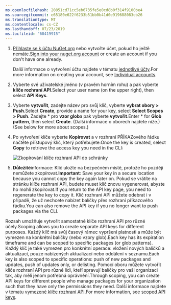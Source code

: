 ```yaml
---
ms.openlocfilehash: 20851cd71cc5eb6735fe5e0cd8b0f314f9100be4
ms.sourcegitcommit: e65180e622f6233b51bb0b41d0e919688083eb26
ms.translationtype: MT
ms.contentlocale: cs-CZ
ms.lasthandoff: 07/23/2019
ms.locfileid: "68419915"
---
```

1. <span data-ttu-id="33a17-101">[Přihlaste se k účtu NuGet.org](https://www.nuget.org/users/account/LogOn?returnUrl=%2F) nebo vytvořte účet, pokud ho ještě nemáte.</span><span class="sxs-lookup"><span data-stu-id="33a17-101">[Sign into your nuget.org account](https://www.nuget.org/users/account/LogOn?returnUrl=%2F) or create an account if you don't have one already.</span></span>

   <span data-ttu-id="33a17-102">Další informace o vytvoření účtu najdete v tématu [jednotlivé účty](../../nuget-org/individual-accounts.md).</span><span class="sxs-lookup"><span data-stu-id="33a17-102">For more information on creating your account, see [Individual accounts](../../nuget-org/individual-accounts.md).</span></span>

1. <span data-ttu-id="33a17-103">Vyberte své uživatelské jméno (v pravém horním rohu) a pak vyberte **klíče rozhraní API**.</span><span class="sxs-lookup"><span data-stu-id="33a17-103">Select your user name (on the upper right), then select **API Keys**.</span></span>

1. <span data-ttu-id="33a17-104">Vyberte **vytvořit**, zadejte název pro svůj klíč, vyberte **vybrat obory > Push**.</span><span class="sxs-lookup"><span data-stu-id="33a17-104">Select **Create**, provide a name for your key, select **Select Scopes > Push**.</span></span> <span data-ttu-id="33a17-105">Zadejte \* pro **vzor glob**a pak vyberte **vytvořit**.</span><span class="sxs-lookup"><span data-stu-id="33a17-105">Enter \* for **Glob pattern**, then select **Create**.</span></span> <span data-ttu-id="33a17-106">(Další informace o oborech najdete níže.)</span><span class="sxs-lookup"><span data-stu-id="33a17-106">(See below for more about scopes.)</span></span>

1. <span data-ttu-id="33a17-107">Po vytvoření klíče vyberte **Kopírovat** a v rozhraní PŘÍKAZového řádku načtěte přístupový klíč, který potřebujete:</span><span class="sxs-lookup"><span data-stu-id="33a17-107">Once the key is created, select **Copy** to retrieve the access key you need in the CLI:</span></span>

    ![Zkopírování klíče rozhraní API do schránky](../media/QS_Create-02-APIKey.png)

1. <span data-ttu-id="33a17-109">**Důležité**informace: Klíč uložte na bezpečném místě, protože ho později nemůžete zkopírovat.</span><span class="sxs-lookup"><span data-stu-id="33a17-109">**Important**: Save your key in a secure location because you cannot copy the key again later on.</span></span> <span data-ttu-id="33a17-110">Pokud se vrátíte na stránku klíče rozhraní API, budete muset klíč znovu vygenerovat, abyste ho mohli zkopírovat.</span><span class="sxs-lookup"><span data-stu-id="33a17-110">If you return to the API key page, you need to regenerate the key to copy it.</span></span> <span data-ttu-id="33a17-111">Klíč rozhraní API můžete odebrat i v případě, že už nechcete nabízet balíčky přes rozhraní příkazového řádku.</span><span class="sxs-lookup"><span data-stu-id="33a17-111">You can also remove the API key if you no longer want to push packages via the CLI.</span></span>

<span data-ttu-id="33a17-112">Rozsah umožňuje vytvořit samostatné klíče rozhraní API pro různé účely.</span><span class="sxs-lookup"><span data-stu-id="33a17-112">Scoping allows you to create separate API keys for different purposes.</span></span> <span data-ttu-id="33a17-113">Každý klíč má svůj časový rámec vypršení platnosti a může být vymezen na konkrétní balíčky (nebo vzory glob).</span><span class="sxs-lookup"><span data-stu-id="33a17-113">Each key has its expiration timeframe and can be scoped to specific packages (or glob patterns).</span></span> <span data-ttu-id="33a17-114">Každý klíč je také vymezen pro konkrétní operace: vložení nových balíčků a aktualizací, pouze nabízených aktualizací nebo oddálení v seznamu.</span><span class="sxs-lookup"><span data-stu-id="33a17-114">Each key is also scoped to specific operations: push of new packages and updates, push of updates only, or delisting.</span></span> <span data-ttu-id="33a17-115">Pomocí oboru můžete vytvořit klíče rozhraní API pro různé lidi, kteří spravují balíčky pro vaši organizaci tak, aby měli jenom potřebná oprávnění.</span><span class="sxs-lookup"><span data-stu-id="33a17-115">Through scoping, you can create API keys for different people who manage packages for your organization such that they have only the permissions they need.</span></span> <span data-ttu-id="33a17-116">Další informace najdete v tématu [vymezené klíče rozhraní API](../../nuget-org/scoped-api-keys.md).</span><span class="sxs-lookup"><span data-stu-id="33a17-116">For more information, see [scoped API keys](../../nuget-org/scoped-api-keys.md).</span></span>